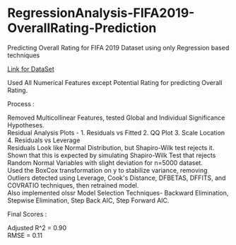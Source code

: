 # RegressionAnalysis-FIFA2019-OverallRating-Prediction      
Predicting Overall Rating for FIFA 2019 Dataset using only Regression based techniques      

[Link for DataSet](https://www.kaggle.com/karangadiya/fifa19)     

Used All Numerical Features except Potential Rating for predicting Overall Rating.        

Process :   

Removed Multicollinear Features, tested Global and Individual Significance Hypotheses.      
Residual Analysis Plots - 1. Residuals vs Fitted 2. QQ Plot 3. Scale Location 4. Residuals vs Leverage     
Residuals Look like Normal Distribution, but Shapiro-Wilk test rejects it. Shown that this is expected by simulating Shapiro-Wilk Test that rejects Random Normal Variables with slight deviation for n=5000 dataset.     
Used the BoxCox transformation on y to stabilize variance, removing Outliers detected using Leverage, Cook's Distance, DFBETAS, DFFITS, and COVRATIO techniques, then retrained model.   
Also implemented olssr Model Selection Techniques- Backward Elimination, Stepwise Elimination, Step Back AIC, Step Forward AIC.     

Final Scores :   

Adjusted R^2 = 0.90     
RMSE = 0.11
    
